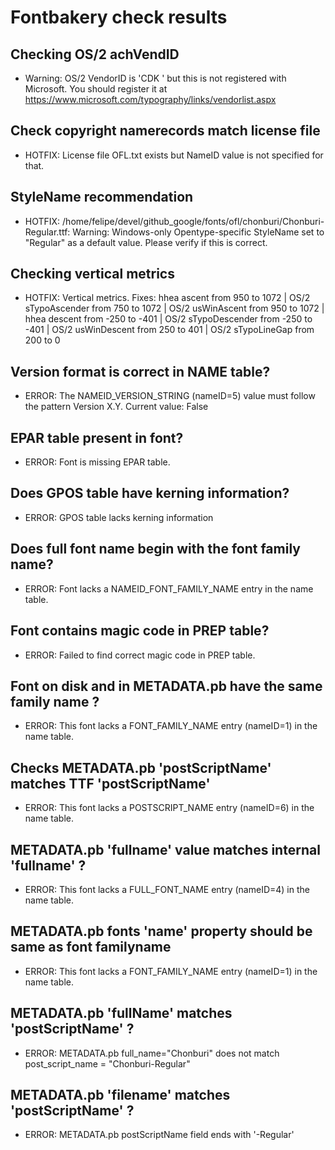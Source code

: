 # Fontbakery check results
## Checking OS/2 achVendID
* Warning: OS/2 VendorID is 'CDK ' but this is not registered with Microsoft. You should register it at https://www.microsoft.com/typography/links/vendorlist.aspx

## Check copyright namerecords match license file
* HOTFIX: License file OFL.txt exists but NameID value is not specified for that.

## StyleName recommendation
* HOTFIX: /home/felipe/devel/github_google/fonts/ofl/chonburi/Chonburi-Regular.ttf: Warning: Windows-only Opentype-specific StyleName set to "Regular" as a default value. Please verify if this is correct.

## Checking vertical metrics
* HOTFIX: Vertical metrics. Fixes: hhea ascent from 950 to 1072 | OS/2 sTypoAscender from 750 to 1072 | OS/2 usWinAscent from 950 to 1072 | hhea descent from -250 to -401 | OS/2 sTypoDescender from -250 to -401 | OS/2 usWinDescent from 250 to 401 | OS/2 sTypoLineGap from 200 to 0

## Version format is correct in NAME table?
* ERROR: The NAMEID_VERSION_STRING (nameID=5) value must follow the pattern Version X.Y. Current value: False

## EPAR table present in font?
* ERROR: Font is missing EPAR table.

## Does GPOS table have kerning information?
* ERROR: GPOS table lacks kerning information

## Does full font name begin with the font family name?
* ERROR: Font lacks a NAMEID_FONT_FAMILY_NAME entry in the name table.

## Font contains magic code in PREP table?
* ERROR: Failed to find correct magic code in PREP table.

## Font on disk and in METADATA.pb have the same family name ?
* ERROR: This font lacks a FONT_FAMILY_NAME entry (nameID=1) in the name table.

## Checks METADATA.pb 'postScriptName' matches TTF 'postScriptName'
* ERROR: This font lacks a POSTSCRIPT_NAME entry (nameID=6) in the name table.

## METADATA.pb 'fullname' value matches internal 'fullname' ?
* ERROR: This font lacks a FULL_FONT_NAME entry (nameID=4) in the name table.

## METADATA.pb fonts 'name' property should be same as font familyname
* ERROR: This font lacks a FONT_FAMILY_NAME entry (nameID=1) in the name table.

## METADATA.pb 'fullName' matches 'postScriptName' ?
* ERROR: METADATA.pb full_name="Chonburi" does not match post_script_name = "Chonburi-Regular"

## METADATA.pb 'filename' matches 'postScriptName' ?
* ERROR: METADATA.pb postScriptName field ends with '-Regular'

